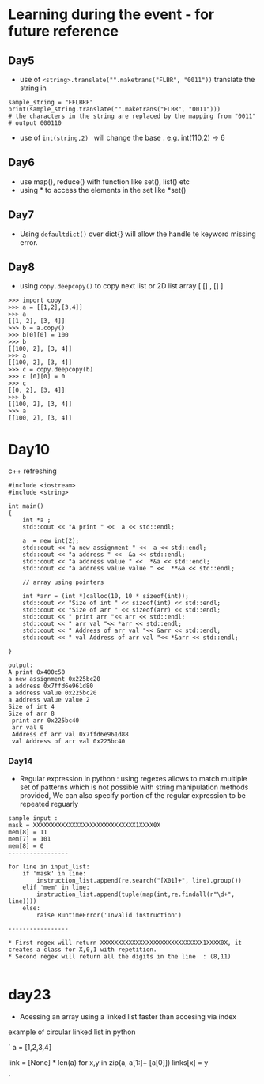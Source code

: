 # Learning during the event - for future reference

## Day5

* use of `<string>.translate("".maketrans("FLBR", "0011"))` translate the string in

```
sample_string = "FFLBRF"
print(sample_string.translate("".maketrans("FLBR", "0011")))
# the characters in the string are replaced by the mapping from "0011"
# output 000110
```

* use of  `int(string,2) ` will change the base . e.g. int(110,2) -> 6

 ## Day6

 * use map(), reduce() with function like set(), list() etc
 * using * to access the elements in the set like *set()   


## Day7

* Using `defaultdict()` over dict{} will allow the handle te keyword missing error.

## Day8

* using `copy.deepcopy()` to copy next list or 2D list array [ [] , [] ]
```
>>> import copy
>>> a = [[1,2],[3,4]]
>>> a
[[1, 2], [3, 4]]
>>> b = a.copy()
>>> b[0][0] = 100
>>> b      
[[100, 2], [3, 4]]
>>> a
[[100, 2], [3, 4]]
>>> c = copy.deepcopy(b)
>>> c [0][0] = 0
>>> c
[[0, 2], [3, 4]]
>>> b
[[100, 2], [3, 4]]
>>> a
[[100, 2], [3, 4]]
```

# Day10

c++ refreshing

```
#include <iostream>
#include <string>

int main()
{
    int *a ;
    std::cout << "A print " <<  a << std::endl;
    
    a  = new int(2);
    std::cout << "a new assignment " <<  a << std::endl;
    std::cout << "a address " <<  &a << std::endl;
    std::cout << "a address value " <<  *&a << std::endl;
    std::cout << "a address value value " <<  **&a << std::endl;
    
    // array using pointers
    
    int *arr = (int *)calloc(10, 10 * sizeof(int));
    std::cout << "Size of int " << sizeof(int) << std::endl; 
    std::cout << "Size of arr " << sizeof(arr) << std::endl; 
    std::cout << " print arr "<< arr << std::endl; 
    std::cout << " arr val "<< *arr << std::endl;
    std::cout << " Address of arr val "<< &arr << std::endl; 
    std::cout << " val Address of arr val "<< *&arr << std::endl;
    
}

output:
A print 0x400c50
a new assignment 0x225bc20
a address 0x7ffd6e961d80
a address value 0x225bc20
a address value value 2
Size of int 4
Size of arr 8
 print arr 0x225bc40
 arr val 0
 Address of arr val 0x7ffd6e961d88
 val Address of arr val 0x225bc40
```

### Day14

* Regular expression in python : using regexes allows to match multiple set of patterns which is not possible with string manipulation methods provided, We can also specify portion of the regular expression to be repeated reguarly

```
sample input : 
mask = XXXXXXXXXXXXXXXXXXXXXXXXXXXXX1XXXX0X
mem[8] = 11
mem[7] = 101
mem[8] = 0
-----------------

for line in input_list: 
    if 'mask' in line:
        instruction_list.append(re.search("[X01]+", line).group())
    elif 'mem' in line:
        instruction_list.append(tuple(map(int,re.findall(r"\d+", line))))
    else:
        raise RuntimeError('Invalid instruction')

-----------------

* First regex will return XXXXXXXXXXXXXXXXXXXXXXXXXXXXX1XXXX0X, it creates a class for X,0,1 with repetition.
* Second regex will return all the digits in the line  : (8,11)
        
```


# day23

* Acessing an array using a linked list faster than accesing via index

example of circular linked list in python

`
a = [1,2,3,4]

link = [None] *  len(a)
for x,y in zip(a, a[1:]+ [a[0]])
    links[x] = y

`